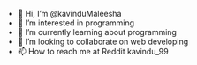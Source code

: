 - 👋 Hi, I’m @kavinduMaleesha
- 👀 I’m interested in programming
- 🌱 I’m currently learning about programming
- 💞️ I’m looking to collaborate on web developing
- 📫 How to reach me at Reddit kavindu_99

<!---
kavinduMaleesha/kavinduMaleesha is a ✨ special ✨ repository because its `README.md` (this file) appears on your GitHub profile.
You can click the Preview link to take a look at your changes.
--->
